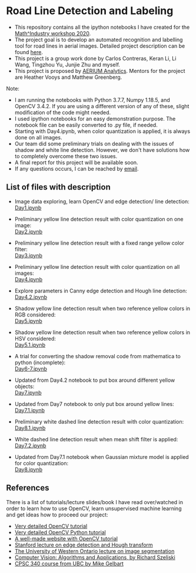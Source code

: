 # Road Line Detection and Labeling 

* This repository contains all the ipython notebooks I have created for 
the [Math^Industry workshop 2020](https://mathtopowerindustry.ca/).  
* The project goal is to develop an automated recognition
and labelling tool for road lines in aerial images. Detailed project description can be 
found [here](https://mathtopowerindustry.ca/project/aerium-analytics/).
* This project is a group work done by Carlos Contreras, Keran Li, Li Wang, Tingzhou Yu,
Junjie Zhu and myself. 
* This project is proposed by [AERIUM Analytics](https://www.aeriumanalytics.com/). 
Mentors for the project are Heather Vooys and Matthew Greenberg. 


Note: 
* I am running the notebooks with Python 3.7.7, Numpy 1.18.5, and OpenCV 3.4.2. 
If you are using a different version of any of these, slight modification of the code might needed. 
* I used ipython notebooks for an easy demonstration purpose. 
The notebook file can be easily converted to .py file, if needed. 
* Starting with Day4.ipynb, when color quantization is applied, it is always done on all images.
* Our team did some preliminary trials on dealing with the issues of shadow and white line detection. 
However, we don't have solutions how to completely overcome these two issues.
* A final report for this project will be available soon.
* If any questions occurs, I can be reached by [email](mailto:ysui@sfu.ca).

## List of files with description 
* Image data exploring, learn OpenCV and edge detection/ line detection:    
  [Day1.ipynb](https://github.com/BBAerium/yisui/blob/master/Day1.ipynb)

* Preliminary yellow line detection result with color quantization on one image:    
  [Day2.ipynb](https://github.com/BBAerium/yisui/blob/master/Day2.ipynb)

* Preliminary yellow line detection result with a fixed range yellow color filter:    
  [Day3.ipynb](https://github.com/BBAerium/yisui/blob/master/Day3.ipynb)

* Preliminary yellow line detection result with color quantization on all images:    
  [Day4.ipynb](https://github.com/BBAerium/yisui/blob/master/Day4.ipynb)
  
* Explore parameters in Canny edge detection and Hough line detection:    
  [Day4.2.ipynb](https://github.com/BBAerium/yisui/blob/master/Day4.2.ipynb)

* Shadow yellow line detection result when two reference yellow colors in RGB considered:    
  [Day5.ipynb](https://github.com/BBAerium/yisui/blob/master/Day5.ipynb)

* Shadow yellow line detection result when two reference yellow colors in HSV considered:    
  [Day5.1.ipynb](https://github.com/BBAerium/yisui/blob/master/Day5.1.ipynb)
  
* A trial for converting the shadow removal code from mathematica to python (incomplete):    
  [Day6-7.ipynb](https://github.com/BBAerium/yisui/blob/master/Day6-7.ipynb)

* Updated from Day4.2 notebook to put box around different yellow objects:    
  [Day7.ipynb](https://github.com/BBAerium/yisui/blob/master/Day7.ipynb)

* Updated from Day7 notebook to only put box around yellow lines:    
  [Day7.1.ipynb](https://github.com/BBAerium/yisui/blob/master/Day7.1.ipynb)  
  
* Preliminary white dashed line detection result with color quantization:    
  [Day8.1.ipynb](https://github.com/BBAerium/yisui/blob/master/Day8.1.ipynb) 
  
* White dashed line detection result when mean shift filter is applied:    
  [Day7.2.ipynb](https://github.com/BBAerium/yisui/blob/master/Day7.2.ipynb)   

* Updated from Day7.1 notebook when Gaussian mixture model is applied for color quantization:    
  [Day8.ipynb](https://github.com/BBAerium/yisui/blob/master/Day8.ipynb)    

## References 
There is a list of tutorials/lecture slides/book I have read over/watched in order to 
learn how to use OpenCV, learn unsupervised machine learning and get ideas how to proceed our project:
* [Very detailed OpenCV tutorial](https://docs.opencv.org/3.4.2/d6/d00/tutorial_py_root.html)
* [Very detailed OpenCV Python tutorial](https://opencv-python-tutroals.readthedocs.io/en/latest/py_tutorials/py_tutorials.html)
* [A well-made website with OpenCV tutorial](https://pysource.com/2018/01/20/loading-images-opencv-3-4-with-python-3-tutorial-1/)
* [Stanford lecture on edge detection and Hough transform](http://vision.stanford.edu/teaching/cs231a_autumn1112/lecture/lecture4_edges_lines_cs231a_marked.pdf)
* [The University of Western Ontario lecture on image segmentation](https://www.csd.uwo.ca/Courses/CS4487a/Lectures/lec04_basic_segm.pdf)
* [Computer Vision: Algorithms and Applications, by Richard Szeliski](http://szeliski.org/Book/)
* [CPSC 340 course from UBC by Mike Gelbart](https://www.youtube.com/playlist?list=PLWmXHcz_53Q02ZLeAxigki1JZFfCO6M-b)

